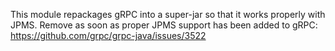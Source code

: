 This module repackages gRPC into a super-jar so that it works properly with JPMS.
Remove as soon as proper JPMS support has been added to gRPC: https://github.com/grpc/grpc-java/issues/3522
